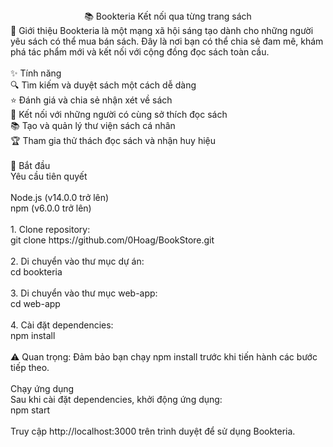 <div align="center">
📚 Bookteria
Kết nối qua từng trang sách
</div>
📖 Giới thiệu
Bookteria là một mạng xã hội sáng tạo dành cho những người yêu sách có thể mua bán sách. Đây là nơi bạn có thể chia sẻ đam mê, khám phá tác phẩm mới và kết nối với cộng đồng đọc sách toàn cầu.<br>
<br>
✨ Tính năng<br>
🔍 Tìm kiếm và duyệt sách một cách dễ dàng<br>
⭐ Đánh giá và chia sẻ nhận xét về sách<br>
👥 Kết nối với những người có cùng sở thích đọc sách<br>
📚 Tạo và quản lý thư viện sách cá nhân<br>
🏆 Tham gia thử thách đọc sách và nhận huy hiệu<br>
<br>
🚀 Bắt đầu<br>
Yêu cầu tiên quyết<br>
<br>
Node.js (v14.0.0 trở lên)<br>
npm (v6.0.0 trở lên)<br>
<br>
1. Clone repository:<br>
git clone https://github.com/0Hoag/BookStore.git<br>
<br>
2. Di chuyển vào thư mục dự án:<br>
cd bookteria<br>
<br>
3. Di chuyển vào thư mục web-app:<br>
cd web-app<br>
<br>
4. Cài đặt dependencies:<br>
npm install<br>
<br>
⚠️ Quan trọng: Đảm bảo bạn chạy npm install trước khi tiến hành các bước tiếp theo.<br>
<br>
Chạy ứng dụng<br>
Sau khi cài đặt dependencies, khởi động ứng dụng:<br>
npm start<br>
<br>
Truy cập http://localhost:3000 trên trình duyệt để sử dụng Bookteria.<br>
